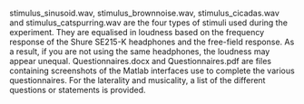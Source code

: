 stimulus_sinusoid.wav, stimulus_brownnoise.wav, stimulus_cicadas.wav and stimulus_catspurring.wav are the four types of stimuli used during the experiment. They are equalised in loudness based on the frequency response of the Shure SE215-K headphones and the free-field response. As a result, if you are not using the same headphones, the loudness may appear unequal.
Questionnaires.docx and Questionnaires.pdf are files containing screenshots of the Matlab interfaces use to complete the various questionnaires. For the laterality and musicality, a list of the different questions or statements is provided.
